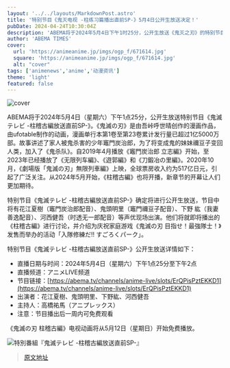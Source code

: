 ```yaml
---
layout: '../../layouts/MarkdownPost.astro'
title: '特别节目《鬼灭电视 -柱练习篇播出直前SP-》5月4日公开生放送决定！'
pubDate: 2024-04-24T10:30:04Z
description: 'ABEMA将于2024年5月4日下午1时25分，公开生放送《鬼灭之刃》的特别节目《鬼灭电视 -柱练习篇播出直前SP-》。'
author: 'ABEMA TIMES'
cover:
  url: 'https://animeanime.jp/imgs/ogp_f/671614.jpg'
  square: 'https://animeanime.jp/imgs/ogp_f/671614.jpg'
  alt: "cover"
tags: ['animenews','anime','动漫资讯']
theme: 'light'
featured: false
---
```

![cover](https://animeanime.jp/imgs/ogp_f/671614.jpg) 

ABEMA将于2024年5月4日（星期六）下午1点25分，公开生放送特别节目《鬼滅テレビ -柱稽古編放送直前SP-》。《鬼滅の刃》是由吾峠呼世晴创作的漫画作品，由ufotable制作的动画，漫画单行本第1卷至第23卷累计发行量已超过1亿5000万部。故事讲述了家人被鬼杀害的少年竈門炭治郎，为了将变成鬼的妹妹禰豆子变回人类，加入了《鬼杀队》。自2019年4月播放《竈門炭治郎 立志編》开始，至2023年已经播放了《无限列车編》、《遊郭編》和《刀鍛冶の里編》。2020年10月，《劇場版「鬼滅の刃」無限列車編》上映，全球票房收入约为517亿日元，引起了广泛关注。从2024年5月开始，《柱稽古編》也将开播，新章节的开幕让人们更加期待。

特别节目《鬼滅テレビ -柱稽古編放送直前SP-》确定将进行公开生放送，节目中将有花江夏樹（竈門炭治郎配音）、鬼頭明里（竈門禰豆子配音）、下野 紘（我妻善逸配音）、河西健吾（时透无一郎配音）等声优现场出演。他们将就即将播出的《柱稽古編》进行讨论，并介绍为庆祝家庭游戏《鬼滅の刃 目指せ！最強隊士！》发售而举办的活动「入隊修練だ!! すごろくパーク」。

特别节目《鬼滅テレビ -柱稽古編放送直前SP-》公开生放送详情如下：
- 直播日期与时间：2024年5月4日（星期六）下午1点25分至下午2点
- 直播频道：アニメLIVE频道
- 节目链接：[https://abema.tv/channels/anime-live/slots/ErQPisPztEKKD1](https://abema.tv/channels/anime-live/slots/ErQPisPztEKKD1)
- 出演者：花江夏樹、鬼頭明里、下野紘、河西健吾
- 主持人：高橋祐馬（アニプレックス）
- 注意：节目播出后一周内可免费观看

《鬼滅の刃 柱稽古編》电视动画将从5月12日（星期日）开始免费播放。

![特別番組『鬼滅テレビ -柱稽古編放送直前SP-』](/imgs/zoom/671615.jpg) 

>[原文地址](https://animeanime.jp/article/2024/04/24/84050.html)  